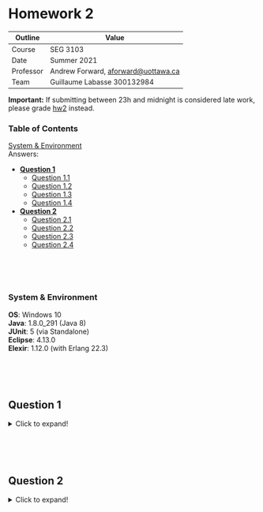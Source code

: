 # Homework 2

| Outline | Value |
| --- | --- |
| Course | SEG 3103 |
| Date | Summer 2021 |
| Professor | Andrew Forward, aforward@uottawa.ca |
| Team | Guillaume Labasse 300132984 |

**Important:** If submitting between 23h and midnight is considered late work, please grade [hw2](https://github.com/Guy-L/seg3103_playground/tree/master/hw2) instead.

### Table of Contents  
[System & Environment](#system--environment)  
Answers:
* **[Question 1](#question-1)** 
	* [Question 1.1](#question-11)
	* [Question 1.2](#question-12)
	* [Question 1.3](#question-13)
	* [Question 1.4](#question-14)
* **[Question 2](#question-2)**
	* [Question 2.1](#question-21)
	* [Question 2.2](#question-22)
	* [Question 2.3](#question-23)
	* [Question 2.4](#question-24)

<br><br><br>

### System & Environment

**OS**: Windows 10<br>
**Java**: 1.8.0_291 (Java 8)<br>
**JUnit**: 5 (via Standalone)<br>
**Eclipse**: 4.13.0<br>
**Elexir**: 1.12.0 (with Erlang 22.3)

<br><br><br>

## Question 1
<details>
<summary>Click to expand!</summary>
	
### Question 1.1
For `percentage_grade()`:
![Simplified flowchart, percent_grade](assets/scfg_percent.png)

For `letter_grade()`:
![Simplified flowchart, letter_grade](assets/scfg_letter.png)

For `numeric_grade()`:
![Simplified flowchart, numeric_grade](assets/scfg_num.png)

**\*\*\***: While the `reject` method includes both a loop and a conditional, it still all belongs to one node according to [the teacher](https://piazza.com/class/knxg0zgsce5jp?cid=206). 

**N.B.**: Since we do not have `return` statements (which "jump" back out of the method when read), it would be more accurate to show one and only one "Last" node which all my current "Last" nodes point to in the `letter_grade` and `numeric_grade` charts. For convenience sake and to save time, I did not do this. I hope this is okay.

<br><br>
### Question 1.2
**Note:** I am assuming that since our focus is mainly on branch coverage, the *Conditions Covered* field should only indicate whether each decision node condition passed. For instance, A's condition passing (`Enum.count(homework) == 0`) is expressed as AT (for true), and it not passing (`Enum.count(homework) != 0`) as AF (for false).

For `percentage_grade()`:
| # | Test Data | Expected Results | Conditions Covered | Branches Covered |
| --- | --- | --- | --- | --- |
| 1 | [0.8], [1,1,1], 0.7, 0.9 | 85 | AF, DF | C, F |
| 2 | [], [], 0.3, 0.4 | 18 | AT, DT | B, E |

For `letter_grade()`:
| # | Test Data | Expected Results | Conditions Covered | Branches Covered |
| --- | --- | --- | --- | --- |
| 1 |  [], [], 0, 0 | EIN                      | AT, DT, GT | B, E |
| 2 |  [0.9], [1,1,1], 0.8, 0.9 | A+           | AF, DF, GF, L_A+T | C, F, L_A+ |
| 3 |  [0.8], [1,1,1], 0.7, 0.9 | A            | AF, DF, GF, L_A+F, L_AT | C, F, L_A+, L_A |
| 4 |  [0.8], [1,0.9,0.7], 0.7, 0.9 | A-       | AF, DF, GF, L_A+F, L_AF, L_B+T | C, F, L_A+, L_A, L_B+ |
| 5 |  [0.7], [0.9,0.9,0.7], 0.7, 0.8 | B+     | AF, DF, GF, L_A+F, L_AF, L_B+F, L_BT | C, F, L_A+, L_A, L_B+, L_B |
| 6 |  [0.8], [0.7,0.6,0.7], 0.6, 0.7 | B      | AF, DF, GF, L_A+F, L_AF, L_B+F, L_BT, ... | C, F, L_A+, L_A, L_B+, L_B, ... |
| 7 |  [0.7], [0.7,0.6,0.7], 0.6, 0.7 | C+     | AF, DF, GF, L_A+F, L_AF, L_B+F, L_BT, ... | C, F, L_A+, L_A, L_B+, L_B, ... |
| 8 |  [0.7], [0.7,0.5,0.7], 0.6, 0.5 | C      | AF, DF, GF, L_A+F, L_AF, L_B+F, L_BT, ... | C, F, L_A+, L_A, L_B+, L_B, ... |
| 9 |  [0.5], [0.7,0.5,0.7], 0.6, 0.5 | D+     | AF, DF, GF, L_A+F, L_AF, L_B+F, L_BT, ... | C, F, L_A+, L_A, L_B+, L_B, ... |
| 10 | [0.5], [0.7,0.2,0.7,0.5], 0.5, 0.5 | D  | AF, DF, GF, L_A+F, L_AF, L_B+F, L_BT, ... | C, F, L_A+, L_A, L_B+, L_B, ... |
| 11 | [0.5], [0.4,0.4,0.4], 0.5, 0.5 | E      | AF, DF, GF, L_A+F, L_AF, L_B+F, L_BT, ... | C, F, L_A+, L_A, L_B+, L_B, ... |
| 12 | [0.4], [0.4,0.4,0.4], 0.5, 0.3 | F      | AF, DF, GF, L_A+F, L_AF, L_B+F, L_BT, ... | C, F, L_A+, L_A, L_B+, L_B, ... |

For `numeric_grade()`:
| # | Test Data | Expected Results | Conditions Covered | Branches Covered |
| --- | --- | --- | --- | --- |
| 1 |  [], [], 0, 0 | 0                        | AT, DT, GT | B, E |
| 2 |  [0.9], [1,1,1], 0.8, 0.9 | 10           | AF, DF, GF, N10T | C, F, N10 |
| 3 |  [0.8], [1,1,1], 0.7, 0.9 | 9            | AF, DF, GF, N10F, N9T | C, F, N10, N9 |
| 4 |  [0.8], [1,0.9,0.7], 0.7, 0.9 | 8        | AF, DF, GF, N10F, N9F, N8T | C, F, N10, N9, N7 |
| 5 |  [0.7], [0.9,0.9,0.7], 0.7, 0.8 | 7      | AF, DF, GF, N10F, N9F, N8F, N7T | C, F, N10, N9, N8, N7 |
| 6 |  [0.8], [0.7,0.6,0.7], 0.6, 0.7 | 6      | AF, DF, GF, N10F, N9F, N8F, N7F, ... | C, F, N10, N9, N8, N7, ... |
| 7 |  [0.7], [0.7,0.6,0.7], 0.6, 0.7 | 5      | AF, DF, GF, N10F, N9F, N8F, N7F, ... | C, F, N10, N9, N8, N7, ... |
| 8 |  [0.7], [0.7,0.5,0.7], 0.6, 0.5 | 4      | AF, DF, GF, N10F, N9F, N8F, N7F, ... | C, F, N10, N9, N8, N7, ... |
| 9 |  [0.5], [0.7,0.5,0.7], 0.6, 0.5 | 3      | AF, DF, GF, N10F, N9F, N8F, N7F, ... | C, F, N10, N9, N8, N7, ... |
| 10 | [0.5], [0.7,0.2,0.7,0.5], 0.5, 0.5 | 2  | AF, DF, GF, N10F, N9F, N8F, N7F, ... | C, F, N10, N9, N8, N7, ... |
| 11 | [0.5], [0.4,0.4,0.4], 0.5, 0.5 | 1      | AF, DF, GF, N10F, N9F, N8F, N7F, ... | C, F, N10, N9, N8, N7, ... |
| 12 | [0.4], [0.4,0.4,0.4], 0.5, 0.3 | 0      | AF, DF, GF, N10F, N9F, N8F, N7F, ... | C, F, N10, N9, N8, N7, ... |

<br><br>
### Question 1.3
Please see [`calculator_test.exs`](https://github.com/Guy-L/seg3103_playground/blob/master/hw2/grades/test/grades/calculator_test.exs).

<br><br>
### Question 1.4
I was able to obtain 100% statement coverage for `Grades.Calculator` according to ExUnit:
![Coverage](assets/coverage.png)

To aid myself during the assignment, I also implemented both the Calculator code and a test suite [in Java](https://github.com/Guy-L/seg3103_playground/blob/master/hw2/grades_java%20(optional)/test/CalculatorTest.java) in order to run Jacoco against it, but I discovered that Jacoco does Condition/Branch coverage rather than simple Branch coverage, so I wasn't able to reach 100% branch coverage there. I could've done so by adding test cases for the different conditions of `if(avgHomework < 0.4 || avgExams < 0.4 || numLabs < 3)`, but this would've been irrelevant for our purposes.

Since all branches of our program result in some statement being executed (there are no "empty branches"), we can deduce that we have reached 100% branch coverage by having 100% statement coverage.
</details>

<br><br><br>

## Question 2
<details>
<summary>Click to expand!</summary>
	
<br><br>
### Question 2.1
See [commit #eed2f57](https://github.com/Guy-L/seg3103_playground/commit/eed2f578fc8ee05f22ca4fb2989cc47b37356bca).
	
Code compiled succesfully and statement coverage remained at 100%.

<br><br>
### Question 2.2
See [commit #7d23272](https://github.com/Guy-L/seg3103_playground/commit/7d232727c8942ca472bfcaccedaff34f10ff1c9f).
	
Code compiled succesfully and statement coverage remained at 100%.

<br><br>
### Question 2.3
See [commit #97b16d6](https://github.com/Guy-L/seg3103_playground/commit/97b16d6866ba6ff76981c7159b24c68aba5d0cc3).
	
Code compiled succesfully and statement coverage remained at 100%.

<br><br>
### Question 2.4
**Refactor 1**: See [commit #4736f21](https://github.com/Guy-L/seg3103_playground/commit/4736f21098d31c1761e7330a8646f61fc3dcddfc).
	
It's easy to see that the methods `letter_grade()` and `numeric_grade()` work very, very similarly. Their simplified flowcharts look identical, safe for the labels. At first, I considered hooking one up to the output of the other, but this would result in having to run `cond` twice (to convert one type of output to another), which is inefficient. I instead grouped all the similar code into one method called `get_mark_if_passed`, which simply either returns the mark that both method calculate, or `-999` (a signal value, well out of bounds) in the case of failure to participate. This way, the only work left to our original methods is their `cond` statement, which they both handle differently.
	
**Refactor 2**: See [commit #4c8d305](https://github.com/Guy-L/seg3103_playground/commit/4c8d30567d5d21beeacdbd0685c27bfb910dd36a).

Finally, I removed all single-use variables. There's usually no need to allocate space for a variable if it is only used once; this use can be replaced by its initial value. It can sometime be helpful to do this anyways for code legibility purposes or if the variable's value will change from its initial value before being used - I, myself, was hesitant to remove `num_labs` due to reduced legibility. No line turned so long that it became illegible, and the number of lines was greatly reduced. In fact, the `percentage_grade()` method was crushed into a single line!
	
For both refactors, code compiled succesfully and statement coverage remained at 100%.
</details>
